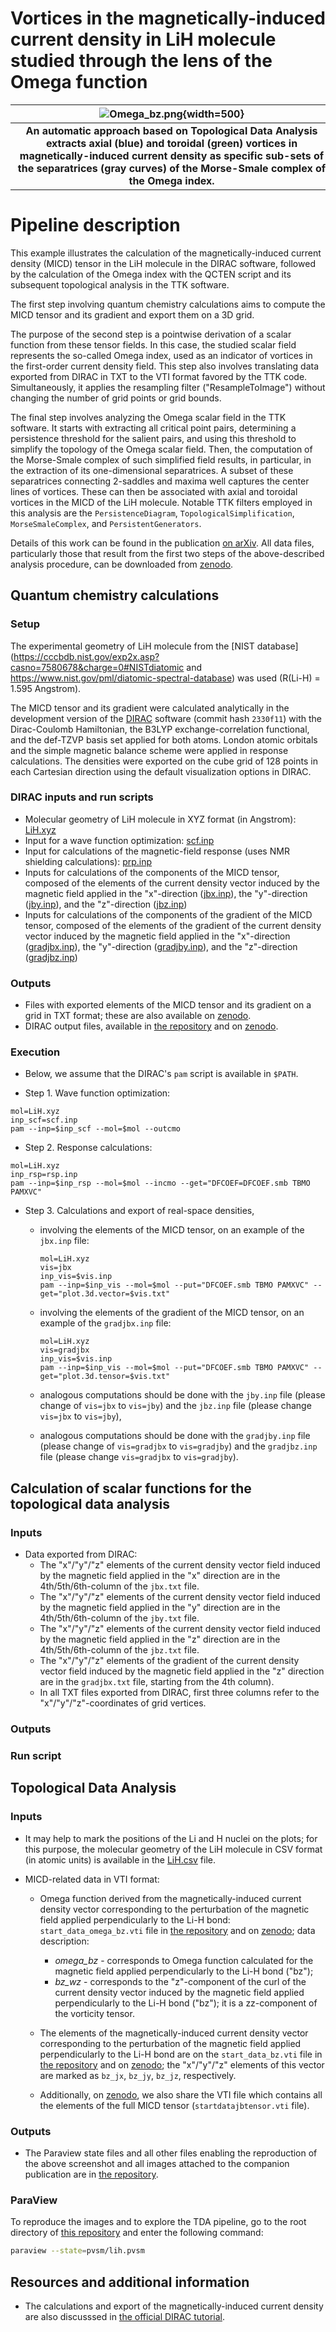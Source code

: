 # Vortices in the magnetically-induced current density in LiH molecule studied through the lens of the Omega function


| ![Omega_bz.png](screenshots/LiH_MICD/repImageGray.png){width=500} | 
|:-:|
|<div style="width:500px"><b>An automatic approach based on Topological Data Analysis extracts axial (blue) and toroidal (green) vortices in magnetically-induced current density as specific sub-sets of the separatrices (gray curves) of the Morse-Smale complex of the Omega index.</b></div>|


# Pipeline description

This example illustrates the calculation of the magnetically-induced current density (MICD) tensor in the LiH molecule in the DIRAC software, followed by the calculation of the Omega index with the QCTEN script and its subsequent topological analysis in the TTK software.



The first step involving quantum chemistry calculations aims to compute the MICD tensor and its gradient and export them on a 3D grid. 



The purpose of the second step is a pointwise derivation of a scalar function from these tensor fields. In this case, the studied scalar field represents the so-called Omega index, used as an indicator of vortices in the first-order current density field. This step also involves translating data exported from DIRAC in TXT to the VTI format favored by the TTK code. Simultaneously, it applies the resampling filter ("ResampleToImage") without changing the number of grid points or grid bounds.



The final step involves analyzing the Omega scalar field in the TTK software. It starts with extracting all critical point pairs, determining a persistence threshold for the salient pairs, and using this threshold to simplify the topology of the Omega scalar field. Then, the computation of the Morse-Smale complex of such simplified field results, in particular, in the extraction of its one-dimensional separatrices. A subset of these separatrices connecting 2-saddles and maxima well captures the center lines of vortices. These can then be associated with axial and toroidal vortices in the MICD of the LiH molecule. Notable TTK filters employed in this analysis are the `PersistenceDiagram`, `TopologicalSimplification`, `MorseSmaleComplex`, and `PersistentGenerators`.



Details of this work can be found in the publication [on arXiv](https://arxiv.org/abs/2212.08690). All data files, particularly those that result from the first two steps of the above-described analysis procedure, can be downloaded from [zenodo](https://zenodo.org/record/7446735#.Y8BlkNKE4XU).



## Quantum chemistry calculations

### Setup

The experimental geometry of LiH molecule from the [NIST database](https://cccbdb.nist.gov/exp2x.asp?casno=7580678&charge=0#NISTdiatomic and https://www.nist.gov/pml/diatomic-spectral-database) was used (R(Li-H) = 1.595 Angstrom).

The MICD tensor and its gradient were calculated analytically in the development version of the [DIRAC](http://www.diracprogram.org/) software (commit hash `2330f11`) with the Dirac-Coulomb Hamiltonian, the B3LYP exchange-correlation functional, and the def-TZVP basis set applied for both atoms. London atomic orbitals and the simple magnetic balance scheme were applied in response calculations. The densities were exported on the cube grid of 128 points in each Cartesian direction using the default visualization options in DIRAC.


### DIRAC inputs and run scripts

* Molecular geometry of LiH molecule in XYZ format (in Angstrom): [LiH.xyz](https://github.com/tda-qchem/tda-qchem-examples/tree/main/data/LiH_MICD/LiH.xyz)
* Input for a wave function optimization: [scf.inp](https://github.com/tda-qchem/tda-qchem-examples/tree/main/data/LiH_MICD/dirac/dc_b3lyp_def2tzvp/inputs/scf.inp)
* Input for calculations of the magnetic-field response (uses NMR shielding calculations): [prp.inp](https://github.com/tda-qchem/tda-qchem-examples/tree/main/data/LiH_MICD/dirac/dc_b3lyp_def2tzvp/inputs/prp.inp)
* Inputs for calculations of the components of the MICD tensor, composed of the elements of the current density vector induced by the magnetic field applied in 
    the "x"-direction ([jbx.inp](https://github.com/tda-qchem/tda-qchem-examples/tree/main/data/LiH_MICD/dirac/dc_b3lyp_def2tzvp/inputs/visgrid_cube_128/jbx.inp)), 
    the "y"-direction ([jby.inp](https://github.com/tda-qchem/tda-qchem-examples/tree/main/data/LiH_MICD/dirac/dc_b3lyp_def2tzvp/inputs/visgrid_cube_128/jby.inp)), and 
    the "z"-direction ([jbz.inp](https://github.com/tda-qchem/tda-qchem-examples/tree/main/data/LiH_MICD/dirac/dc_b3lyp_def2tzvp/inputs/visgrid_cube_128/jbz.inp))
* Inputs for calculations of the components of the gradient of the MICD tensor, composed of the elements of the gradient of the current density vector induced by the magnetic field applied in 
    the "x"-direction ([gradjbx.inp](https://github.com/tda-qchem/tda-qchem-examples/tree/main/data/LiH_MICD/dirac/dc_b3lyp_def2tzvp/inputs/visgrid_cube_128/gradjbx.inp)), 
    the "y"-direction ([gradjby.inp](https://github.com/tda-qchem/tda-qchem-examples/tree/main/data/LiH_MICD/dirac/dc_b3lyp_def2tzvp/inputs/visgrid_cube_128/gradjby.inp)), and 
    the "z"-direction ([gradjbz.inp](https://github.com/tda-qchem/tda-qchem-examples/tree/main/data/LiH_MICD/dirac/dc_b3lyp_def2tzvp/inputs/visgrid_cube_128/gradjbz.inp))

### Outputs

* Files with exported elements of the MICD tensor and its gradient on a grid in TXT format; these are also available on [zenodo](https://zenodo.org/record/7446735#.Y8BlkNKE4XU).
* DIRAC output files, available in [the repository](https://github.com/tda-qchem/tda-qchem-examples/tree/main/data/LiH_MICD/dirac/dc_b3lyp_def2tzvp/outputs) and on [zenodo](https://zenodo.org/record/7446735#.Y8BlkNKE4XU).

### Execution

* Below, we assume that the DIRAC's `pam` script is available in `$PATH`.

* Step 1. Wave function optimization:

```
mol=LiH.xyz
inp_scf=scf.inp
pam --inp=$inp_scf --mol=$mol --outcmo
```

* Step 2. Response calculations:

```
mol=LiH.xyz
inp_rsp=rsp.inp
pam --inp=$inp_rsp --mol=$mol --incmo --get="DFCOEF=DFCOEF.smb TBMO PAMXVC"
```


* Step 3. Calculations and export of real-space densities,

    * involving the elements of the MICD tensor, on an example of the `jbx.inp` file:

      ```
      mol=LiH.xyz
      vis=jbx
      inp_vis=$vis.inp
      pam --inp=$inp_vis --mol=$mol --put="DFCOEF.smb TBMO PAMXVC" --get="plot.3d.vector=$vis.txt"
      ```

    * involving the elements of the gradient of the MICD tensor, on an example of the `gradjbx.inp` file:

      ```
      mol=LiH.xyz
      vis=gradjbx
      inp_vis=$vis.inp
      pam --inp=$inp_vis --mol=$mol --put="DFCOEF.smb TBMO PAMXVC" --get="plot.3d.tensor=$vis.txt"
      ```

    * analogous computations should be done with the `jby.inp` file (please change of `vis=jbx` to `vis=jby`) and the `jbz.inp` file (please change `vis=jbx` to `vis=jby`),
    * analogous computations should be done with the `gradjby.inp` file (please change of `vis=gradjbx` to `vis=gradjby`) and the `gradjbz.inp` file (please change `vis=gradjbx` to `vis=gradjby`).


## Calculation of scalar functions for the topological data analysis

### Inputs

* Data exported from DIRAC:
    * The "x"/"y"/"z" elements of the current density vector field induced by the magnetic field applied in the "x" direction are in the 4th/5th/6th-column of the `jbx.txt` file.
    * The "x"/"y"/"z" elements of the current density vector field induced by the magnetic field applied in the "y" direction are in the 4th/5th/6th-column of the `jby.txt` file.
    * The "x"/"y"/"z" elements of the current density vector field induced by the magnetic field applied in the "z" direction are in the 4th/5th/6th-column of the `jbz.txt` file.
    * The "x"/"y"/"z" elements of the gradient of the current density vector field induced by the magnetic field applied in the "z" direction are in the `gradjbx.txt` file, starting from the 4th column).
    * In all TXT files exported from DIRAC, first three columns refer to the "x"/"y"/"z"-coordinates of grid vertices.

### Outputs
### Run script


## Topological Data Analysis

### Inputs

* It may help to mark the positions of the Li and H nuclei on the plots; for this purpose, the molecular geometry of the LiH molecule in CSV format (in atomic units) is available in the [LiH.csv](https://github.com/tda-qchem/tda-qchem-examples/tree/main/data/LiH_MICD/LiH.csv) file.

* MICD-related data in VTI format:

    * Omega function derived from the magnetically-induced current density vector corresponding to the perturbation of the magnetic field applied perpendicularly to the Li-H bond: `start_data_omega_bz.vti` file in [the repository](https://github.com/tda-qchem/tda-qchem-examples/tree/main/data/LiH_MICD/vti/start_data_omega_bz.vti) and on [zenodo](https://zenodo.org/record/7446735#.Y8E2dtKZNhF); data description:
        * *omega_bz* - corresponds to Omega function calculated for the magnetic field applied perpendicularly to the Li-H bond ("bz");
        * *bz_wz* - corresponds to the "z"-component of the curl of the current density vector induced by the magnetic field applied perpendicularly to the Li-H bond ("bz"); it is a zz-component of the vorticity tensor.

    * The elements of the magnetically-induced current density vector corresponding to the perturbation of the magnetic field applied perpendicularly to the Li-H bond are on the `start_data_bz.vti` file in [the repository](https://github.com/tda-qchem/tda-qchem-examples/tree/main/data/LiH_MICD/vti/start_data_bz.vti) and on [zenodo](https://zenodo.org/record/7446735#.Y8E2dtKZNhF); the "x"/"y"/"z" elements of this vector are marked as  `bz_jx`, `bz_jy`, `bz_jz`, respectively.

    * Additionally, on [zenodo](https://zenodo.org/record/7446735#.Y8E2dtKZNhF), we also share the VTI file which contains all the elements of the full MICD tensor (`startdatajbtensor.vti` file).
    

### Outputs

* The Paraview state files and all other files enabling the reproduction of the above screenshot and all images attached to the companion publication are in [the repository](https://github.com/tda-qchem/tda-qchem-examples/tree/main/pvsm).


### ParaView

To reproduce the images and to explore the TDA pipeline, go to the root directory of [this repository](https://github.com/tda-qchem/tda-qchem-examples) and enter the following command:

``` bash
paraview --state=pvsm/lih.pvsm
```

## Resources and additional information

* The calculations and export of the magnetically-induced current density are also discusssed in [the official DIRAC tutorial](http://www.diracprogram.org/doc/release-22/tutorials/visual/general/tutorial.html#densities-and-currents-induced-by-a-magnetic-field).




